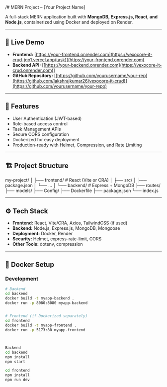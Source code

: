 /# MERN Project – [Your Project Name]

A full-stack MERN application built with **MongoDB, Express.js, React, and Node.js**, containerized using Docker and deployed on Render.

---

## 🚀 Live Demo

- **Frontend:** [https://your-frontend.onrender.com](https://vexocore-it-crud-jqo1.vercel.app/task)](https://your-frontend.onrender.com)
- **Backend API:** [[https://your-backend.onrender.com](https://vexocore-it-crud.onrender.com)] 
- **GitHub Repository:** [[https://github.com/yourusername/your-rep](https://github.com/lakshrajkumar26/vexocore-it-crud)](https://github.com/yourusername/your-repo)

---

## 📌 Features

- User Authentication (JWT-based)
- Role-based access control
- Task Management APIs
- Secure CORS configuration
- Dockerized for easy deployment
- Production-ready with Helmet, Compression, and Rate Limiting

---

## 🏗 Project Structure

my-project/
│
├── frontend/ # React (Vite or CRA)
│ ├── src/
│ ├── package.json
│ └── ...
│
└── backend/ # Express + MongoDB
├── routes/
├── models/
├── Config/
├── Dockerfile
├── package.json
└── index.js



---

## ⚙️ Tech Stack

- **Frontend:** React, Vite/CRA, Axios, TailwindCSS (if used)
- **Backend:** Node.js, Express.js, MongoDB, Mongoose
- **Deployment:** Docker, Render
- **Security:** Helmet, express-rate-limit, CORS
- **Other Tools:** dotenv, compression

---

## 🐳 Docker Setup

### Development
```bash
# Backend
cd backend
docker build -t myapp-backend .
docker run -p 8080:8080 myapp-backend


# Frontend (if Dockerized separately)
cd frontend
docker build -t myapp-frontend .
docker run -p 5173:80 myapp-frontend



Backend
cd backend
npm install
npm start

cd frontend
npm install
npm run dev




